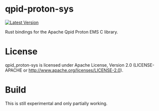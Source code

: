 # qpid-proton-sys

[![Latest Version](https://img.shields.io/crates/v/qpid_proton-sys.svg)](https://crates.io/crates/qpid_proton-sys)

Rust bindings for the Apache Qpid Proton EMS C library.


# License
qpid_proton-sys is licensed under Apache License, Version 2.0 (LICENSE-APACHE or http://www.apache.org/licenses/LICENSE-2.0).

# Build

This is still experimental and only partially working.


